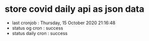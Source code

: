 # store covid daily api as json data

- last cronjob : Thursday, 15 October 2020 21:16:48
- status og cron : success
- status daily cron : success
      
      